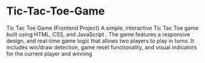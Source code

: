 # Tic-Tac-Toe-Game
Tic Tac Toe Game (Frontend Project) A simple, interactive Tic Tac Toe game built using HTML, CSS, and JavaScript . The game features a  responsive design, and real-time game logic that allows two players to play in turns. It includes win/draw detection, game reset functionality, and visual indicators for the current player and winning
